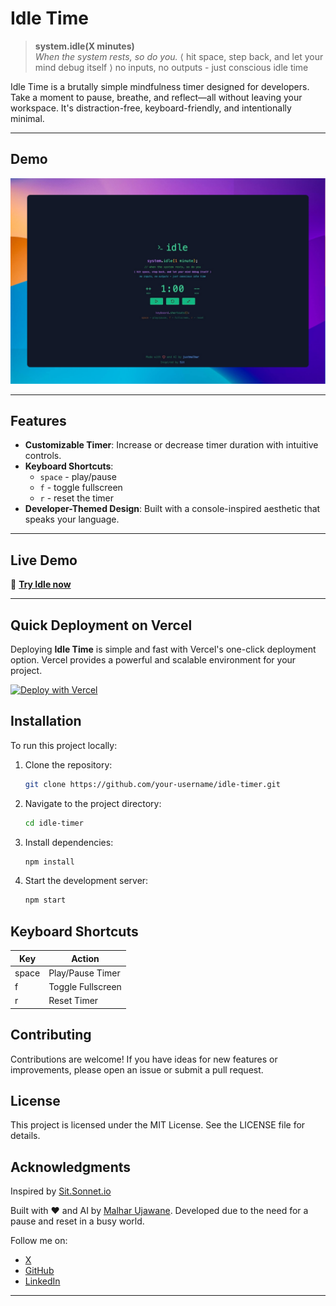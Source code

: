 # Idle Time

> **system.idle(X minutes)**  
> *When the system rests, so do you.*
> ⟨ hit space, step back, and let your mind debug itself ⟩
>no inputs, no outputs - just conscious idle time 

Idle Time is a brutally simple mindfulness timer designed for developers. Take a moment to pause, breathe, and reflect—all without leaving your workspace. It's distraction-free, keyboard-friendly, and intentionally minimal.

---

## Demo

![idle timer demo](demo.png)

---

## Features

- **Customizable Timer**: Increase or decrease timer duration with intuitive controls.
- **Keyboard Shortcuts**:  
  - `space` - play/pause  
  - `f` - toggle fullscreen  
  - `r` - reset the timer  
- **Developer-Themed Design**: Built with a console-inspired aesthetic that speaks your language.  

---

## Live Demo

🚀 **[Try Idle now](https://idletimer.vercel.app)**

---

## Quick Deployment on Vercel
Deploying **Idle Time** is simple and fast with Vercel's one-click deployment option. Vercel provides a powerful and scalable environment for your project.

[![Deploy with Vercel](https://vercel.com/button)](https://vercel.com/new/clone?repository-url=https://github.com/justmalhar/idle-time)


## Installation

To run this project locally:

1. Clone the repository:

    ```bash
    git clone https://github.com/your-username/idle-timer.git
    ```

2. Navigate to the project directory:

    ```bash
    cd idle-timer
    ```

3. Install dependencies:

    ```bash
    npm install
    ```

4. Start the development server:

    ```bash
    npm start
    ```

## Keyboard Shortcuts

| Key | Action |
|-----|--------|
| space | Play/Pause Timer |
| f | Toggle Fullscreen |
| r | Reset Timer |



## Contributing

Contributions are welcome! If you have ideas for new features or improvements, please open an issue or submit a pull request.

## License

This project is licensed under the MIT License. See the LICENSE file for details.

## Acknowledgments

Inspired by [Sit.Sonnet.io](https://sit.sonnet.io/)

Built with ❤️ and AI by [Malhar Ujawane](https://x.com/justmalhar). Developed due to the need for a pause and reset in a busy world. 

Follow me on:
- [X](https://x.com/justmalhar)
- [GitHub](https://github.com/justmalhar)
- [LinkedIn](https://www.linkedin.com/in/justmalhar/)

---

